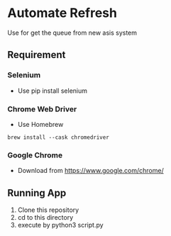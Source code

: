 # Automate Refresh

Use for get the queue from new asis system

## Requirement

### Selenium

- Use pip install selenium

### Chrome Web Driver

- Use Homebrew

`brew install --cask chromedriver` 

### Google Chrome

- Download from https://www.google.com/chrome/

## Running App

1) Clone this repository
2) cd to this directory
3) execute by python3 script.py

